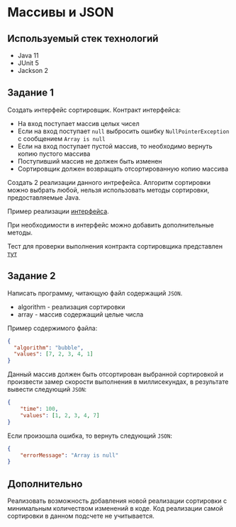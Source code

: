 # Массивы и JSON

## Используемый стек технологий

- Java 11
- JUnit 5
- Jackson 2

## Задание 1

Создать интерфейс сортировщик. Контракт интерфейса:

- На вход поступает массив целых чисел
- Если на вход поступает `null` выбросить ошибку `NullPointerException` с сообщением `Array is null`
- Если на вход поступает пустой массив, то необходимо вернуть копию пустого массива
- Поступивший массив не должен быть изменен
- Сортировщик должен возвращать отсортированную копию массива

Создать 2 реализации данного интрефейса. Алгоритм сортировки можно выбрать любой, нельзя использовать методы сортировки, предоставляемые Java.

Пример реализации [интерфейса](../java-base/src/main/java/ru/nshi/task1/BogoSorter.java).

При необходимости в интерфейс можно добавить дополнительные методы.

Тест для проверки выполнения контракта сортировщика представлен [тут](../java-base/src/test/java/ru/nshi/task1/SorterTest.java)

## Задание 2

Написать программу, читающую файл содержащий `JSON`.

- algorithm - реализация сортировки
- array - массив содержащий целые числа

Пример содержимого файла:

```json
{
  "algorithm": "bubble",
  "values": [7, 2, 3, 4, 1]
}
```

Данный массив должен быть отсортирован выбранной сортировкой и произвести замер скорости выполнения в миллисекундах, в результате вывести следующий `JSON`:

```json
{
    "time": 100,
    "values": [1, 2, 3, 4, 7]
}
```

Если произошла ошибка, то вернуть следующий `JSON`:

```json
{
    "errorMessage": "Array is null"
}
```

## Дополнительно

Реализовать возможность добавления новой реализации сортировки с минимальным количеством изменений в коде.
Код реализации самой сортировки в данном подсчете не учитывается.
